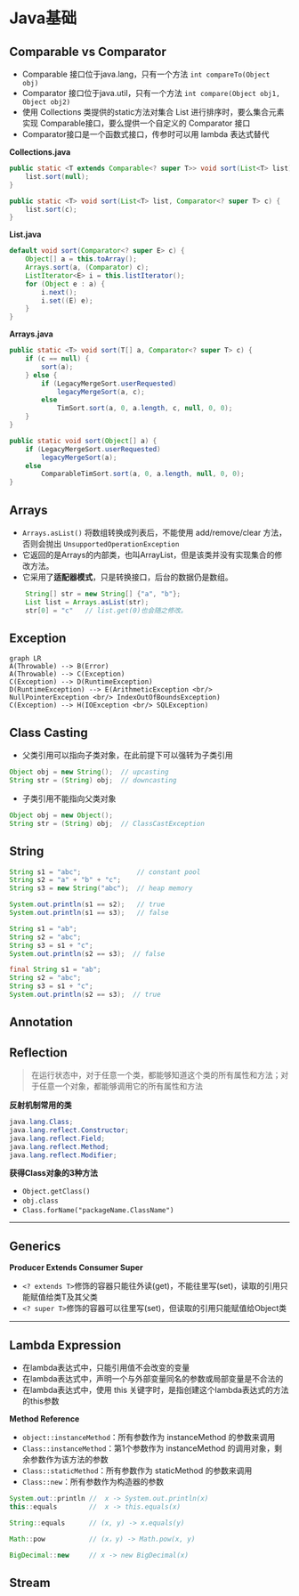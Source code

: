 # Java基础
## Comparable vs Comparator
- Comparable 接口位于java.lang，只有一个方法 `int compareTo(Object obj)`
- Comparator 接口位于java.util，只有一个方法 `int compare(Object obj1, Object obj2)`
- 使用 Collections 类提供的static方法对集合 List 进行排序时，要么集合元素实现 Comparable接口，要么提供一个自定义的 Comparator 接口
- Comparator接口是一个函数式接口，传参时可以用 lambda 表达式替代

**Collections.java**
```java
public static <T extends Comparable<? super T>> void sort(List<T> list) {
    list.sort(null);
}

public static <T> void sort(List<T> list, Comparator<? super T> c) {
    list.sort(c);
}
```
**List.java**
```java
default void sort(Comparator<? super E> c) {
    Object[] a = this.toArray();
    Arrays.sort(a, (Comparator) c);
    ListIterator<E> i = this.listIterator();
    for (Object e : a) {
        i.next();
        i.set((E) e);
    }
}
```
**Arrays.java**
```java
public static <T> void sort(T[] a, Comparator<? super T> c) {
    if (c == null) {
        sort(a);
    } else {
        if (LegacyMergeSort.userRequested)
            legacyMergeSort(a, c);
        else
            TimSort.sort(a, 0, a.length, c, null, 0, 0);
    }
}

public static void sort(Object[] a) {
    if (LegacyMergeSort.userRequested)
        legacyMergeSort(a);
    else
        ComparableTimSort.sort(a, 0, a.length, null, 0, 0);
}
```

## Arrays
- `Arrays.asList()` 将数组转换成列表后，不能使用 add/remove/clear 方法，否则会抛出 `UnsupportedOperationException`
- 它返回的是Arrays的内部类，也叫ArrayList，但是该类并没有实现集合的修改方法。
- 它采用了**适配器模式**，只是转换接口，后台的数据仍是数组。
```java
    String[] str = new String[] {"a", "b"};     
    List list = Arrays.asList(str); 
    str[0] = "c"   // list.get(0)也会随之修改。 
```


## Exception
```mermaid
graph LR
A(Throwable) --> B(Error)
A(Throwable) --> C(Exception)
C(Exception) --> D(RuntimeException)
D(RuntimeException) --> E(ArithmeticException <br/> NullPointerException <br/> IndexOutOfBoundsException)
C(Exception) --> H(IOException <br/> SQLException)
```
## Class Casting
- 父类引用可以指向子类对象，在此前提下可以强转为子类引用
```java
Object obj = new String();	// upcasting
String str = (String) obj;	// downcasting
```
- 子类引用不能指向父类对象
```java
Object obj = new Object();		
String str = (String) obj;	// ClassCastException
```

## String 
```java
String s1 = "abc";            	// constant pool
String s2 = "a" + "b" + "c"; 
String s3 = new String("abc"); 	// heap memory

System.out.println(s1 == s2);   // true
System.out.println(s1 == s3);   // false
```

```java
String s1 = "ab";
String s2 = "abc";
String s3 = s1 + "c";
System.out.println(s2 == s3);  // false
```
```java
final String s1 = "ab";
String s2 = "abc";
String s3 = s1 + "c";
System.out.println(s2 == s3);  // true
```
## Annotation

## Reflection
> 在运行状态中，对于任意一个类，都能够知道这个类的所有属性和方法；对于任意一个对象，都能够调用它的所有属性和方法

**反射机制常用的类**
```java
java.lang.Class;
java.lang.reflect.Constructor;
java.lang.reflect.Field;
java.lang.reflect.Method;
java.lang.reflect.Modifier;
```
**获得Class对象的3种方法**
- `Object.getClass()`
- `obj.class`
- `Class.forName("packageName.ClassName")`
***

## Generics
**Producer Extends Consumer Super**
- `<? extends T>`修饰的容器只能往外读(get)，不能往里写(set)，读取的引用只能赋值给类T及其父类
- `<? super T>`修饰的容器可以往里写(set)，但读取的引用只能赋值给Object类

***
## Lambda Expression
- 在lambda表达式中，只能引用值不会改变的变量
- 在lambda表达式中，声明一个与外部变量同名的参数或局部变量是不合法的
- 在lambda表达式中，使用 this 关键字时，是指创建这个lambda表达式的方法的this参数

**Method Reference**
- `object::instanceMethod`：所有参数作为 instanceMethod 的参数来调用
- `Class::instanceMethod`：第1个参数作为 instanceMethod 的调用对象，剩余参数作为该方法的参数
- `Class::staticMethod`：所有参数作为 staticMethod 的参数来调用
- `Class::new`：所有参数作为构造器的参数

```java
System.out::println //  x -> System.out.println(x)
this::equals 		//  x -> this.equals(x)

String::equals 		// (x, y) -> x.equals(y)

Math::pow 			// (x，y) -> Math.pow(x, y)

BigDecimal::new 	// x -> new BigDecimal(x)
```

## Stream